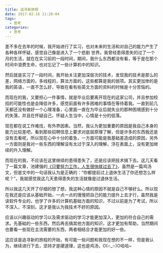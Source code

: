 ```yaml
---
title: 追寻新旅程
date: 2017-02-16 11:20:04
tags:
  - 思考
categories:
  - 思考
---
```


差不多在去年的时候，我开始进行了实习，也对未来的生活和对自己的能力产生了各种各样怀疑，感觉自己像是进入了一个悲剧 世界。我曾经患得患失的过了一个月的生活，就在在实习前的一段时间，期间，我什么东西都没有看，等于是在那个时间中浪费生命，也对忘记了一些计算机中的知识。

然后就是实习了一段时间，我开始关注更加深层次的技术，发现我的技术是那么的差，网络方面的，多线程的，算法方面的，这些都算是我的弱项。其实更加惨的是我的英语，一直不怎么好，导致在看有些英文方面的资料的时候是十分苦恼的。

而现在的我，又要担心一件事情，就是毕业后要离开现在的这家公司，并且参加校招的可能性也是会降低许多，感觉前面有许多困难的事情在等待着我。一直到前几天都还没有做好一个心理准备，心里面一直在为毕业后就失业的那种困境感到十分的失落，并且在怀疑自己，怀疑人生当中，心情是十分的低落。

现在都在说工作难找，有外界因素。当然，我认为更加重要的原因是我自己本身的能力比较差吧，看到那些招聘信息上要求对底层原理了解，但是许多的东西我还是没有去看呢，所以现在心中十分的着急，一方面可能是我基础差造成的原因，另外一方面则是我对一些东西的理解没有太过于深入的理解，浮在表面上，没有更加继续的升入理解。

而现在的我，不应该在这里继续的患得患失了，还是应该把技术搞下去。这几天看了一篇文章，池建强的[《只要努力工作，人生很快就过去了》](http://weibo.com/ttarticle/p/show?id=2309404075024381259103#_0)，虽然是一篇鸡汤文，但是文中的一句话我认为是正确的：“你都提前过上退休生活了你还想怎么样呢？”，我就感觉我这几天患得患失的生活就像是过退休生活。

所以我这几天开了仔细的想了想，我这种心情的原因不就是自己不够好么。所以现在我还是应该从基础开始，一点一点的慢慢把自己的能力提升上去才行，虽然我是读软件专业的，也学了许多的计算机基础方面的知识，不过以前是为了考试，所以不深入，不深刻，这才是我认为我技术不好的原因。

应该以兴趣驱动的学习以及需求驱动的学习才能更加深入，更加的符合自己的需求。先基础的一些东西，然后再去搞其他方面的知识，这才更加有帮助，当然期间也要看一些现在主流需要的东西，两者相结合才能更加的好一些。

这应该是追寻新的旅程的开始，有可能一些问题和我现在想的不一样，但是我认为，继续进行下去，坚持才是硬道理，这也是鸡汤，O(∩_∩)O哈哈~
